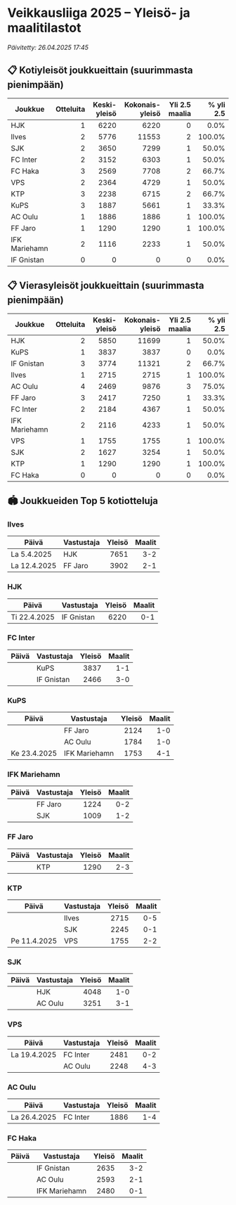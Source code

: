 # Veikkausliiga 2025 – Yleisö- ja maalitilastot

*Päivitetty: 26.04.2025 17:45*

## 📋 Kotiyleisöt joukkueittain (suurimmasta pienimpään)
| Joukkue | Otteluita | Keski-yleisö | Kokonais-yleisö | Yli 2.5 maalia | % yli 2.5 |
|---------|---------:|------------:|---------------:|--------------:|---------:|
| HJK | 1 | 6220 | 6220 | 0 | 0.0% |
| Ilves | 2 | 5776 | 11553 | 2 | 100.0% |
| SJK | 2 | 3650 | 7299 | 1 | 50.0% |
| FC Inter | 2 | 3152 | 6303 | 1 | 50.0% |
| FC Haka | 3 | 2569 | 7708 | 2 | 66.7% |
| VPS | 2 | 2364 | 4729 | 1 | 50.0% |
| KTP | 3 | 2238 | 6715 | 2 | 66.7% |
| KuPS | 3 | 1887 | 5661 | 1 | 33.3% |
| AC Oulu | 1 | 1886 | 1886 | 1 | 100.0% |
| FF Jaro | 1 | 1290 | 1290 | 1 | 100.0% |
| IFK Mariehamn | 2 | 1116 | 2233 | 1 | 50.0% |
| IF Gnistan | 0 | 0 | 0 | 0 | 0.0% |

## 📋 Vierasyleisöt joukkueittain (suurimmasta pienimpään)
| Joukkue | Otteluita | Keski-yleisö | Kokonais-yleisö | Yli 2.5 maalia | % yli 2.5 |
|---------|---------:|------------:|---------------:|--------------:|---------:|
| HJK | 2 | 5850 | 11699 | 1 | 50.0% |
| KuPS | 1 | 3837 | 3837 | 0 | 0.0% |
| IF Gnistan | 3 | 3774 | 11321 | 2 | 66.7% |
| Ilves | 1 | 2715 | 2715 | 1 | 100.0% |
| AC Oulu | 4 | 2469 | 9876 | 3 | 75.0% |
| FF Jaro | 3 | 2417 | 7250 | 1 | 33.3% |
| FC Inter | 2 | 2184 | 4367 | 1 | 50.0% |
| IFK Mariehamn | 2 | 2116 | 4233 | 1 | 50.0% |
| VPS | 1 | 1755 | 1755 | 1 | 100.0% |
| SJK | 2 | 1627 | 3254 | 1 | 50.0% |
| KTP | 1 | 1290 | 1290 | 1 | 100.0% |
| FC Haka | 0 | 0 | 0 | 0 | 0.0% |

## 🏟️ Joukkueiden Top 5 kotiotteluja
### Ilves
| Päivä | Vastustaja | Yleisö | Maalit |
|------|-----------|--------:|-------:|
| La 5.4.2025 | HJK | 7651 | 3-2 |
| La 12.4.2025 | FF Jaro | 3902 | 2-1 |

### HJK
| Päivä | Vastustaja | Yleisö | Maalit |
|------|-----------|--------:|-------:|
| Ti 22.4.2025 | IF Gnistan | 6220 | 0-1 |

### FC Inter
| Päivä | Vastustaja | Yleisö | Maalit |
|------|-----------|--------:|-------:|
|  | KuPS | 3837 | 1-1 |
|  | IF Gnistan | 2466 | 3-0 |

### KuPS
| Päivä | Vastustaja | Yleisö | Maalit |
|------|-----------|--------:|-------:|
|  | FF Jaro | 2124 | 1-0 |
|  | AC Oulu | 1784 | 1-0 |
| Ke 23.4.2025 | IFK Mariehamn | 1753 | 4-1 |

### IFK Mariehamn
| Päivä | Vastustaja | Yleisö | Maalit |
|------|-----------|--------:|-------:|
|  | FF Jaro | 1224 | 0-2 |
|  | SJK | 1009 | 1-2 |

### FF Jaro
| Päivä | Vastustaja | Yleisö | Maalit |
|------|-----------|--------:|-------:|
|  | KTP | 1290 | 2-3 |

### KTP
| Päivä | Vastustaja | Yleisö | Maalit |
|------|-----------|--------:|-------:|
|  | Ilves | 2715 | 0-5 |
|  | SJK | 2245 | 0-1 |
| Pe 11.4.2025 | VPS | 1755 | 2-2 |

### SJK
| Päivä | Vastustaja | Yleisö | Maalit |
|------|-----------|--------:|-------:|
|  | HJK | 4048 | 1-0 |
|  | AC Oulu | 3251 | 3-1 |

### VPS
| Päivä | Vastustaja | Yleisö | Maalit |
|------|-----------|--------:|-------:|
| La 19.4.2025 | FC Inter | 2481 | 0-2 |
|  | AC Oulu | 2248 | 4-3 |

### AC Oulu
| Päivä | Vastustaja | Yleisö | Maalit |
|------|-----------|--------:|-------:|
| La 26.4.2025 | FC Inter | 1886 | 1-4 |

### FC Haka
| Päivä | Vastustaja | Yleisö | Maalit |
|------|-----------|--------:|-------:|
|  | IF Gnistan | 2635 | 3-2 |
|  | AC Oulu | 2593 | 2-1 |
|  | IFK Mariehamn | 2480 | 0-1 |

